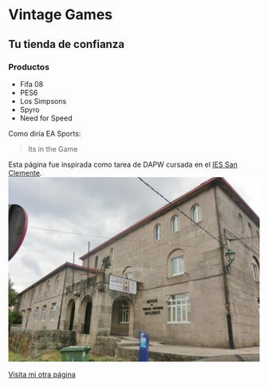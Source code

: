 # Vintage Games
## Tu tienda de confianza


### Productos
- Fifa 08
- PES6
- Los Simpsons
- Spyro
- Need for Speed


Como diría EA Sports:
>Its in the Game


Esta página fue inspirada como tarea de DAPW cursada en el [IES San Clemente](https://iessanclemente.net).
![IES San Clemente](/ies.jpg)


[Visita mi otra página](/otrapagina.md)
